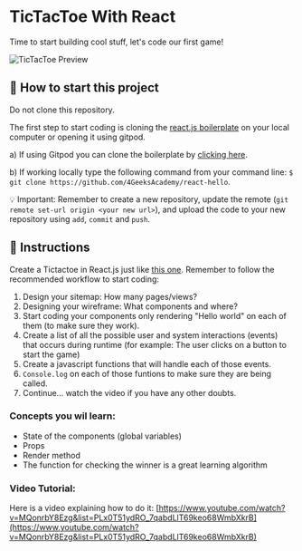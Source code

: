# TicTacToe With React

Time to start building cool stuff, let's code our first game!

![TicTacToe Preview](https://github.com/breatheco-de/exercise-tictactoe-react/blob/master/preview.gif?raw=true)

## 🌱  How to start this project

Do not clone this repository.

The first step to start coding is cloning the [react.js boilerplate](https://github.com/4GeeksAcademy/react-hello) on your local computer or opening it using gitpod.

a) If using Gitpod you can clone the boilerplate by [clicking here](https://gitpod.io#https://github.com/4GeeksAcademy/react-hello).

b) If working locally type the following command from your command line: `$ git clone https://github.com/4GeeksAcademy/react-hello`.

💡 Important: Remember to create a new repository, update the remote (`git remote set-url origin <your new url>`), and upload the code to your new repository using `add`, `commit` and `push`.

## 📝 Instructions

Create a Tictactoe in React.js just like [this one](https://github.com/breatheco-de/exercise-tictactoe-react/blob/master/preview.gif?raw=true). Remember to follow the recommended workflow to start coding:

1. Design your sitemap: How many pages/views?
2. Designing your wireframe: What components and where?
3. Start coding your components only rendering "Hello world" on each of them (to make sure they work).
4. Create a list of all the possible user and system interactions (events) that occurs during runtime (for example: The user clicks on a button to start the game)
6. Create a javascript functions that will handle each of those events.
7. `Console.log` on each of those funtions to make sure they are being called.
9. Continue... watch the video if you have any other doubts.

### Concepts you wil learn:

- State of the components (global variables)
- Props
- Render method
- The function for checking the winner is a great learning algorithm

### Video Tutorial:

Here is a video explaining how to do it: [https://www.youtube.com/watch?v=MQonrbY8Ezg&list=PLx0T51ydRO_7qabdLlT69keo68WmbXkrB](https://www.youtube.com/watch?v=MQonrbY8Ezg&list=PLx0T51ydRO_7qabdLlT69keo68WmbXkrB)

